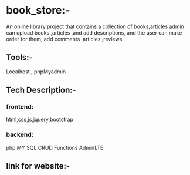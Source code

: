 # book_store:-
An online library project that contains a collection of books,articles
admin can upload books ,articles ,and add descriptions, and the user can make order for them, add comments ,articles ,reviews

## Tools:-
Localhost ,
phpMyadmin

## Tech Description:-
### frontend:
html,css,js,jquery,bootstrap
### backend:
php
MY SQL
CRUD Functions
AdminLTE
## link for website:-
